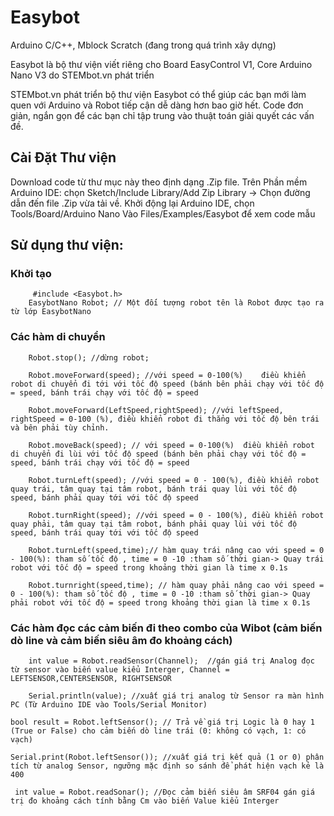 # Easybot

Arduino C/C++, Mblock Scratch (đang trong quá trình xây dựng)

Easybot là bộ thư viện viết riêng cho Board EasyControl V1, Core Arduino Nano V3 do STEMbot.vn phát triển

STEMbot.vn phát triển bộ thư viện Easybot có thể giúp các bạn mới làm quen với Arduino và Robot tiếp cận dễ dàng hơn bao giờ hết. Code đơn giản, ngắn gọn để các bạn chỉ tập trung vào thuật toán giải quyết các vấn đề. 

## Cài Đặt Thư viện
  Download code từ thư mục này theo định dạng .Zip file. 
  Trên Phần mềm Arduino IDE: chọn Sketch/Include Library/Add Zip Library -> Chọn đường dẫn đến file .Zip vừa tải về. 
  Khởi động lại Arduino IDE, chọn Tools/Board/Arduino Nano
  Vào Files/Examples/Easybot để xem code mẫu
## Sử dụng thư viện:
### Khởi tạo 
```
     #include <Easybot.h>
    EasybotNano Robot; // Một đối tượng robot tên là Robot được tạo ra từ lớp EasybotNano
````
### Các hàm di chuyển
```
    Robot.stop(); //dừng robot; 
```
```
    Robot.moveForward(speed); //với speed = 0-100(%) 	điều khiển robot di chuyển đi tới với tốc độ speed (bánh bên phải chạy với tốc độ = speed, bánh trái chạy với tốc độ = speed
```
```
    Robot.moveForward(LeftSpeed,rightSpeed); //với leftSpeed, rightSpeed = 0-100 (%), điều khiển robot đi thẳng với tốc độ bên trái và bên phải tùy chỉnh. 
```
```
    Robot.moveBack(speed); // với speed = 0-100(%) 	điều khiển robot di chuyển đi lùi với tốc độ speed (bánh bên phải chạy với tốc độ = speed, bánh trái chạy với tốc độ = speed
```
```
    Robot.turnLeft(speed); //với speed = 0 - 100(%), điều khiển robot quay trái, tâm quay tại tâm robot, bánh trái quay lùi với tốc độ speed, bánh phải quay tới với tốc độ speed 
```
```
    Robot.turnRight(speed); //với speed = 0 - 100(%), điều khiển robot quay phải, tâm quay tại tâm robot, bánh phải quay lùi với tốc độ speed, bánh trái quay tới với tốc độ speed 
```
```
    Robot.turnLeft(speed,time);// hàm quay trái nâng cao với speed = 0 - 100(%): tham số tốc độ , time = 0 -10 :tham số thời gian-> Quay trái robot với tốc độ = speed trong khoảng thời gian là time x 0.1s
```
```
    Robot.turnright(speed,time); // hàm quay phải nâng cao với speed = 0 - 100(%): tham số tốc độ , time = 0 -10 :tham số thời gian-> Quay phải robot với tốc độ = speed trong khoảng thời gian là time x 0.1s 		
```
### Các hàm đọc các cảm biến đi theo combo của Wibot (cảm biến dò line và cảm biến siêu âm đo khoảng cách)
``` 
    int value = Robot.readSensor(Channel);  //gán giá trị Analog đọc từ sensor vào biến value kiểu Interger, Channel = LEFTSENSOR,CENTERSENSOR, RIGHTSENSOR

    Serial.println(value); //xuất giá trị analog từ Sensor ra màn hình PC (Từ Arduino IDE vào Tools/Serial Monitor)
```
```
bool result = Robot.leftSensor(); // Trả về giá trị Logic là 0 hay 1 (True or False) cho cảm biến dò line trái (0: không có vạch, 1: có vạch)
```
```
Serial.print(Robot.leftSensor()); //xuất giá trị kết quả (1 or 0) phân tích từ analog Sensor, ngưỡng mặc định so sánh để phát hiện vạch kẻ là 400
```   
```   
 int value = Robot.readSonar(); //Đọc cảm biến siêu âm SRF04 gán giá trị đo khoảng cách tính bằng Cm vào biến Value kiểu Interger
```	
 
    
  
  
